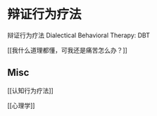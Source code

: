 # 辩证行为疗法

辩证行为疗法 Dialectical Behavioral Therapy: DBT


[[我什么道理都懂，可我还是痛苦怎么办？]]



## Misc


[[认知行为疗法]]


[[心理学]]


